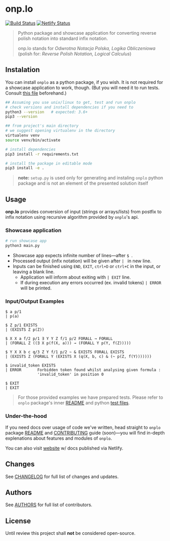 # onp.lo

[![Build Status][travis]](https://travis-ci.com/konrad-szychowiak/onp.lo)
[![Netlify Status][netlify]](https://app.netlify.com/sites/suspicious-davinci-935db7/deploys)

> Python package and showcase application for converting
> reverse polish notation into standard infix notation.
>
> onp.lo stands for _Odwrotna Notacja Polska, Logika Obliczeniowa_
> (polish for: _Reverse Polish Notation, Logical Calculus_)

## Instalation

You can install `onplo` as a python package, if you wish.
It is not required for a showcase application to work, though.
(But you will need it to run tests. Consult [this file][readme] beforehand.)

```sh
## Assuming you use unix/linux to get, test and run onplo
# check versions and install dependencies if you need to
python3 --version   # expected: 3.6+
pip3 --version

## from project's main directory
# we suggest opening virtualenv in the directory
virtualenv venv
source venv/bin/activate

# install dependencies
pip3 install -r requirements.txt

# install the package in editable mode
pip3 install -e .
```

> **note:** `setup.py` is used only for generating and instaling `onplo`
> python package and is not an element of the presented solution itself

## Usage

**onp.lo** provides conversion of input (strings or arrays/lists)
from postfix to infix notation
using recursive algorithm provided by `onplo`'s api.

### Showcase application

```sh
# run showcase app
python3 main.py
```

- Showcase app expects infinite number of lines—after <code>\$&nbsp;</code>.
- Processed output (infix notation) will be given after <code>|&nbsp;</code>
  in new line.
- Inputs can be finished using `END`, `EXIT`, `ctrl+D` or `ctrl+C` in the input, or leaving a blank line.
  - Application will inform about exiting with `| EXIT` line.
  - If during execution any errors occurred (ex. invalid tokens) `| ERROR` will be printed.

### Input/Output Examples

```
$ a p/1
| p(a)

$ Z p/1 EXISTS
| (EXISTS Z p(Z))

$ X X a f/2 p/1 ∃ Y Y Z f/1 p/2 FORALL → FORALL
| (FORALL Z ((∃ X p(f(X, a))) → (FORALL Y p(Y, f(Z)))))

$ Y X X b c q/3 Z Y f/1 p/2 ~ & EXISTS FORALL EXISTS
| (EXISTS Z (FORALL Y (EXISTS X (q(X, b, c) & (~ p(Z, f(Y)))))))

$ invalid_token EXISTS
| ERROR       Forbidden token found whilst analysing given formula :
              'invalid_token' in position 0

$ EXIT
| EXIT
```

> For those provided examples we have prepared tests.
> Please refer to `onplo` package's inner [README]
> and python [test files](./tests/api_test.py).

### Under-the-hood

If you need docs over usage of code we've written,
head straight to `onplo` package [README]
and [CONTRIBUTING] guide (soon)—you will find in-depth explenations
about features and modules of `onplo`.

You can also visit [website] w/ docs published via Netlify.

## Changes

See [CHANGELOG] for full list of changes and updates.

## Authors

See [AUTHORS] for full list of contributors.

## License

Until review this project shall **not** be considered open-source.

<!-- links -->

[travis]: https://travis-ci.com/konrad-szychowiak/onp.lo.svg?token=t4TxLZpjW4GqaJpJnsTe&branch=develop
[netlify]: https://img.shields.io/netlify/7155677d-8a01-4613-ba7a-b42ad987710a?label=docs&logo=netlify&logoColor=white
[website]: https://suspicious-davinci-935db7.netlify.com/
[authors]: ./AUTHORS.md
[readme]: ./onplo/README.md
[changelog]: ./CHANGELOG.md
[contributing]: ./CONTRIBUTING.md
